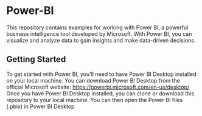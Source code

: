 # Power-BI

This repository contains examples for working with Power BI, a powerful business intelligence tool developed by Microsoft. With Power BI, you can visualize and analyze data to gain insights and make data-driven decisions.

## Getting Started

To get started with Power BI, you'll need to have Power BI Desktop installed on your local machine. You can download Power BI Desktop from the official Microsoft website: https://powerbi.microsoft.com/en-us/desktop/
Once you have Power BI Desktop installed, you can clone or download this repository to your local machine. You can then open the Power BI files (.pbix) in Power BI Desktop

